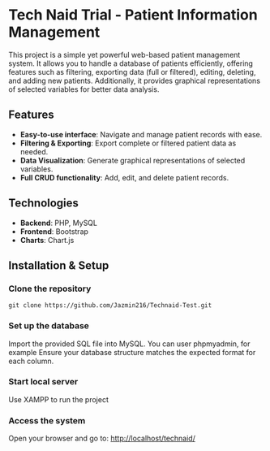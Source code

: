 # Tech Naid Trial - Patient Information Management  
This project is a simple yet powerful web-based patient management system. It allows you to handle a database of patients efficiently, offering features such as filtering, exporting data (full or filtered), editing, deleting, and adding new patients. Additionally, it provides graphical representations of selected variables for better data analysis.  

## Features  
- **Easy-to-use interface**: Navigate and manage patient records with ease.  
- **Filtering & Exporting**: Export complete or filtered patient data as needed.  
- **Data Visualization**: Generate graphical representations of selected variables.  
- **Full CRUD functionality**: Add, edit, and delete patient records.  

## Technologies  
- **Backend**: PHP, MySQL  
- **Frontend**: Bootstrap  
- **Charts**: Chart.js  

## Installation & Setup  
### Clone the repository  
```
git clone https://github.com/Jazmin216/Technaid-Test.git
```

### Set up the database
Import the provided SQL file into MySQL. You can user phpmyadmin, for example
Ensure your database structure matches the expected format for each column.

### Start local server
Use XAMPP to run the project

### Access the system
Open your browser and go to: [http://localhost/technaid/](http://localhost/technaid/)
